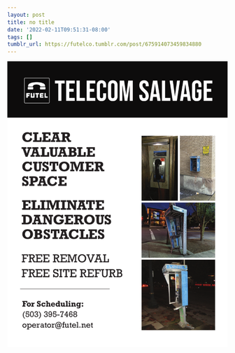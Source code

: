```yaml
---
layout: post
title: no title
date: '2022-02-11T09:51:31-08:00'
tags: []
tumblr_url: https://futelco.tumblr.com/post/675914073459834880
---
```

 ![](/images/blog/2f9fa1f3af992fc197934c351f0e7ceb439b6849.png)  
